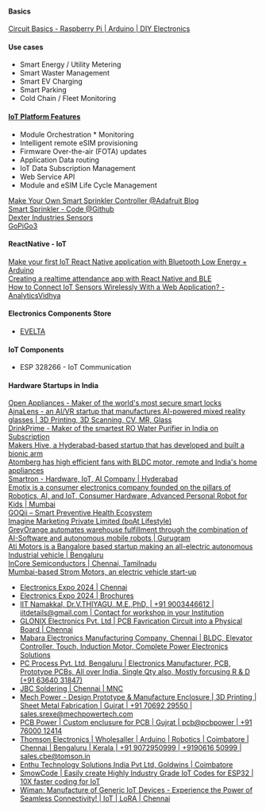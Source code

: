 
#### Basics
[Circuit Basics - Raspberry Pi | Arduino | DIY Electronics](https://www.circuitbasics.com/)  

#### Use cases
* Smart Energy / Utility Metering
* Smart Waster Management
* Smart EV Charging
* Smart Parking
* Cold Chain / Fleet Monitoring

#### [IoT Platform Features](https://youtu.be/IRlR8b0xzVs)
* Module Orchestration * Monitoring
* Intelligent remote eSIM provisioning
* Firmware Over-the-air (FOTA) updates
* Application Data routing
* IoT Data Subscription Management
* Web Service API
* Module and eSIM Life Cycle Management


[Make Your Own Smart Sprinkler Controller @Adafruit Blog](https://blog.adafruit.com/2020/10/16/make-your-own-smart-sprinkler-controller-piday-raspberrypi-raspberry_pi/)  
[Smart Sprinkler - Code @Github](https://github.com/nebhead/irrigator)  
[Dexter Industries Sensors](https://github.com/DexterInd/DI_Sensors)  
[GoPiGo3](https://github.com/DexterInd/GoPiGo3)  

#### ReactNative - IoT
[Make your first IoT React Native application with Bluetooth Low Energy + Arduino](https://blog.bam.tech/developer-news/make-your-first-iot-react-native-application-with-the-bluetooth-low-energy)  
[Creating a realtime attendance app with React Native and BLE](https://pusher.com/tutorials/realtime-attendance-react-native-ble)  
[How to Connect IoT Sensors Wirelessly With a Web Application? - AnalyticsVidhya](https://www.analyticsvidhya.com/blog/2022/09/how-to-connect-iot-sensors-wirelessly-with-a-web-application/)  

#### Electronics Components Store
- [EVELTA](https://evelta.com/)

#### IoT Components
- ESP 328266 - IoT Communication

#### Hardware Startups in India
[Open Appliances - Maker of the world's most secure smart locks](https://www.openapp.com/home)  
[AjnaLens - an AI/VR startup that manufactures AI-powered mixed reality glasses | 3D Printing, 3D Scanning, CV, MR, Glass](https://www.ajnalens.com/)  
[DrinkPrime - Maker of the smartest RO Water Purifier in India on Subscription](https://drinkprime.in/)  
[Makers Hive, a Hyderabad-based startup that has developed and built a bionic arm](https://makershive.io/)  
[Atomberg has high efficient fans with BLDC motor, remote and India's home appliances](https://atomberg.com/)  
[Smartron - Hardware, IoT, AI Company | Hyderabad](https://smartron.com/)  
[Emotix is a consumer electronics company founded on the pillars of Robotics, AI, and IoT, Consumer Hardware, Advanced Personal Robot for Kids | Mumbai](https://miko.ai/in)  
[GOQii – Smart Preventive Health Ecosystem](https://www.goqii.com)  
[Imagine Marketing Private Limited (boAt Lifestyle)](https://www.boat-lifestyle.com/)  
[GreyOrange automates warehouse fulfillment through the combination of AI-Software and autonomous mobile robots | Gurugram](https://www.greyorange.com/)  
[Ati Motors is a Bangalore based startup making an all-electric autonomous Industrial vehicle | Bengaluru](https://www.atimotors.com/)  
[InCore Semiconductors | Chennai, Tamilnadu](https://incoresemi.com/)  
[Mumbai-based Strom Motors, an electric vehicle start-up](https://www.strommotors.com/)  

- [Electronics Expo 2024 | Chennai](https://www.youtube.com/watch?v=CrMCeyyXy9Q)
- [Electronics Expo 2024 | Brochures](https://drive.google.com/file/d/1lV4HxaruLFlPm9zMRKRzXJ39xfNrc4MX/view)
- [IIT Namakkal, Dr.V.THIYAGU.,M.E.,PhD, | +91 9003446612 | iitdetails@gmail.com | Contact for workshop in your Institution](www.iitnamakkal.com)
- [GLONIX Electronics Pvt. Ltd | PCB Favrication Circuit into a Physical Board | Chennai](https://www.glonix.in/)
- [Mabara Electronics Manufacturing Company, Chennai | BLDC, Elevator Controller, Touch, Induction Motor, Complete Power Electronics Solutions](https://mabara.com/)
- [PC Process Pvt. Ltd, Bengaluru | Electronics Manufacturer, PCB, Prototype PCBs, All over India, Single Qty also, Mostly forcusing R & D (+91 63640 31847)](https://www.pcprocess.in/)
- [JBC Soldering | Chennai | MNC](https://www.jbctools.com/)
- [Mech Power - Design Prototype & Manufacture Enclosure | 3D Printing | Sheet Metal Fabrication | Gujrat | +91 70692 29550 | sales.srexe@mechpowertech.com](https://mechpowertech.com/)
- [PCB Power | Custom enclusure for PCB | Gujrat | pcb@pcbpower | +91 76000 12414](https://pcbpower.com/)
- [Thomson Electronics | Wholesaller | Arduino | Robotics | Coimbatore | Chennai | Bengaluru | Kerala | +91 9072950999 | +9190616 50999 | sales.cbe@tomson.in](https://www.tomsonelectronics.com/)
- [Enthu Technology Solutions India Pvt Ltd, Goldwins | Coimbatore](https://www.enthutech.in/home)
- [SmowCode | Easily create Highly Industry Grade IoT Codes for ESP32 | 10X faster coding for IoT](https://smowcode.com/)
- [Wiman: Manufacture of Generic IoT Devices - Experience the Power of Seamless Connectivity! | IoT | LoRA | Chennai](https://wiman.in/)
